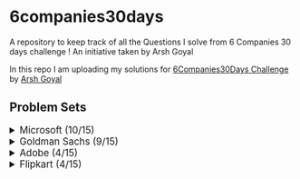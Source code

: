 # 6companies30days
 A repository to keep track of all the Questions I solve from 6 Companies 30 days challenge !
 An initiative taken by Arsh Goyal
 

In this repo I am uploading my solutions for [6Companies30Days Challenge](https://www.youtube.com/watch?v=QUnaBYKQkZU&t=7s) by [Arsh Goyal](https://www.linkedin.com/in/arshgoyal/)

## Problem Sets

<details>
<summary style="font-size: 1.2em">Microsoft (10/15)</summary>

Sr  | Problems                                                                                    | TryIt                                                                                                                                     | Status
----|---------------------------------------------------------------------------------------------------------------------------|-------------------------------------------------------------------------------------------------------------------------------------------|---------
1   | [You are given an array of strings tokens that represents an arithmetic expression in a Reverse Polish Notation.](Microsoft/EvaluateReversePolishNotation.java)                                                     | [Problem Link](https://leetcode.com/problems/evaluate-reverse-polish-notation/)                                                     | ✅
2   | [Combination Sum with a twist.](Microsoft/CombinationSum3.java)                                                   | [Problem Link](https://leetcode.com/problems/combination-sum-iii/)                                        											   																															| ✅
3   | [Bulls and Cows](Microsoft/Bulls%20and%20Cows.java)   | [Problem Link](https://leetcode.com/problems/bulls-and-cows/)    | ✅
4   | [You are given an integer array nums of length n. Return maximum length of Rotation Function](Microsoft/Rotate%20Function.java)                                                             | [Problem Link](https://leetcode.com/problems/rotate-function/)                                   | ✅
5   | [Largest Divisible Subset.](Microsoft/Largest%20Divisible%20Subset.java)                                                     | [Problem Link](https://leetcode.com/problems/largest-divisible-subset/)                              | ✅
6   | [How to find a perfect Rectangle.]()                                                     | [Problem Link](https://leetcode.com/problems/perfect-rectangle/)                              | ❌
7   | [Scheduling a Course.](Microsoft/Course%20Schedule.java)                                                     | [Problem Link](https://leetcode.com/problems/course-schedule/)                              | ✅
8   | [Most Profitable Path in a Tree]()                                                     | [Problem Link](https://leetcode.com/problems/most-profitable-path-in-a-tree/)                              | ❌
9   | [Number of Pairs satisfying Inequality.]()                                                     | [Problem Link](https://leetcode.com/problems/number-of-pairs-satisfying-inequality/)                              | ❌
10   | [Shortest Unsorted Continuous Subarray](Microsoft/Shortest%20Unsorted%20Continuous%20Subarray.java)                                                     | [Problem Link](https://leetcode.com/problems/shortest-unsorted-continuous-subarray/)                              |  ✅
11   | [Number of Ways to Arrive at Destination]()                                                     | [Problem Link](https://leetcode.com/problems/number-of-ways-to-arrive-at-destination/)                              | ❌
12   | [Longest Happy Prefix](Microsoft/Longest%20Happy%20Prefix.java)                                                     | [Problem Link](https://leetcode.com/problems/longest-happy-prefix/)                              | ✅
13   | [Seat Arrangement in a SpiceJet Problem - Online OA February ‘22](Microsoft/Airplane%20Seat%20Assignment%20Probability.java)                                                     | [Problem Link](https://leetcode.com/problems/airplane-seat-assignment-probability/)                              | ✅
14  | [Minimum Deletions to Make Array Divisible]()                                                     | [Problem Link](https://leetcode.com/problems/minimum-deletions-to-make-array-divisible/)                              | ❌
15  | [Substrings Containing All Three Characters](Microsoft/Number%20of%20Substrings%20Containing%20All%20Three%20Characters%20.java)                                                     | [Problem Link](https://leetcode.com/problems/number-of-substrings-containing-all-three-characters/)                              | ✅
 
</details>


<details>
<summary style="font-size: 1.2em">Goldman Sachs (9/15)</summary>

Sr  | Problems                                                                                    | TryIt                                                                                                                                     | Status
----|---------------------------------------------------------------------------------------------------------------------------|-------------------------------------------------------------------------------------------------------------------------------------------|---------
1   | [Max Points on a Line](/Goldman%20Sachs/Max%20Points%20on%20a%20Line.java)                                                     | [Problem Link](https://leetcode.com/problems/max-points-on-a-line/)                                                     | ✅
2   | [Valid Square](/Goldman%20Sachs/Valid%20Square.java)                                                   | [Problem Link](https://leetcode.com/problems/valid-square/)                                        											   																															| ✅
3   | [Factorial with Trailing Zeroes](/Goldman%20Sachs/Factorial%20Trailing%20Zeroes.java)   | [Problem Link](https://leetcode.com/problems/factorial-trailing-zeroes/)    | ✅
4   | [Number of Boomerangs](/Goldman%20Sachs/Number%20of%20Boomerangs.java)                                                             | [Problem Link](https://leetcode.com/problems/number-of-boomerangs/)                                   | ✅
5   | [Split Array into Sequences](/Goldman%20Sachs/Split%20Array%20into%20Consecutive%20Subsequences.java)                                                     | [Problem Link](https://leetcode.com/problems/split-array-into-consecutive-subsequences/)                              | ✅
6   | [Minimum Consecutive Cards to pick up](/Goldman%20Sachs/Minimum%20Consecutive%20Cards%20to%20Pick%20Up.java)                                                     | [Problem Link](https://leetcode.com/problems/minimum-consecutive-cards-to-pick-up/)                              | ✅ 
7   | [Count Good Triplets in Array]()                                                     | [Problem Link](https://leetcode.com/problems/count-good-triplets-in-an-array/)                              | ❌
8   | [Maximum Points in Archery Competition]()                                                     | [Problem Link](https://leetcode.com/problems/maximum-points-in-an-archery-competition/)                              | ❌
9   | [Initial Public Offering]()                                                     | [Problem Link](https://leetcode.com/problems/ipo/)                              | ❌
10   | [People and Secret]()                                                     | [Problem Link](https://leetcode.com/problems/number-of-people-aware-of-a-secret/)                              | ❌
11   | [Invalid Transactions in an EMI](/Goldman%20Sachs/Invalid%20Transactions.java)                                                     | [Problem Link](https://leetcode.com/problems/invalid-transactions/)                              | ✅
12   | [All elements of a binary Search Tree](/Goldman%20Sachs/All%20Elements%20in%20Two%20Binary%20Search%20Trees.java)                                                     | [Problem Link](https://leetcode.com/problems/all-elements-in-two-binary-search-trees/)                              | ✅ 
13   | [Rhombus Sums in a GRID]()                                                     | [Problem Link](https://leetcode.com/problems/get-biggest-three-rhombus-sums-in-a-grid/)                              | ❌
14  | [Nice Pairs in Array](/Goldman%20Sachs/Count%20Nice%20Pairs%20in%20an%20Array.java)                                                     | [Problem Link](https://leetcode.com/problems/count-nice-pairs-in-an-array/)                              | ✅ 
15  | [Good People based on Statements]()                                                     | [Problem Link](https://leetcode.com/problems/maximum-good-people-based-on-statements/)                              | ❌
 
</details>


<details>
<summary style="font-size: 1.2em">Adobe (4/15)</summary>

Sr  | Problems                                                                                    | TryIt                                                                                                                                     | Status
----|---------------------------------------------------------------------------------------------------------------------------|-------------------------------------------------------------------------------------------------------------------------------------------|---------
1   | [Fraction to a recurring Decimal](adobe/Fraction%20to%20Recurring%20Decimal.java)                                                     | ❌[Problem Link](https://leetcode.com/problems/fraction-to-recurring-decimal/)                                                     | ✅
2   | [Increasing Triplet Sequence](adobe/Increasing%20Triplet%20Subsequence.java)                                                   | [Problem Link](https://leetcode.com/problems/increasing-triplet-subsequence/)                                        											   																															| ✅
3   | [Kth smallest in Lexographical Order](adobe/K-th%20Smallest%20in%20Lexicographical%20Order.java)   | [Problem Link](https://leetcode.com/problems/k-th-smallest-in-lexicographical-order/)    | ✅
4   | [Magical String]()                                                             | [Problem Link](https://leetcode.com/problems/magical-string/)                                   | ❌
5   | [Non Negative Integers without consecutive ones]()                                                     | [Problem Link](https://leetcode.com/problems/non-negative-integers-without-consecutive-ones/)                              | 
6   | [Knight in a Chessboard]()                                                     | [Problem Link](https://leetcode.com/problems/knight-probability-in-chessboard/)                              |  ❌
7   | [Matching Subsequences]()                                                     | [Problem Link](https://leetcode.com/problems/number-of-matching-subsequences/)                              | ❌
8   | [Genetic Mutation]()                                                     | [Problem Link](https://leetcode.com/problems/minimum-genetic-mutation/)                              | ❌
9   | [Count  nodes equal to average of Subtreeg]()                                                     | [Problem Link](https://leetcode.com/problems/count-nodes-equal-to-average-of-subtree/)                              | ❌
10   | [Max matrix Sum]()                                                     | [Problem Link](https://leetcode.com/problems/maximum-matrix-sum/)                              | ❌
11   | [Stock Price Fluctuation]()                                                     | [Problem Link](https://leetcode.com/problems/stock-price-fluctuation/)                              | ❌
12   | [Shortest Unsorted Continuous Subarray](/Microsoft/Shortest%20Unsorted%20Continuous%20Subarray.java)                                                     | [Problem Link](https://leetcode.com/problems/shortest-unsorted-continuous-subarray/)                              | ✅
13   | [Game of Dungeon]()                                                     | [Problem Link](https://leetcode.com/problems/dungeon-game/)                              | ❌
14  | [People aware of secret]()                                                     | [Problem Link](https://leetcode.com/problems/number-of-people-aware-of-a-secret/)                              | ❌
15  | [Kth smallest Trimmed number]()                                                     | [Problem Link](https://leetcode.com/problems/query-kth-smallest-trimmed-number/)                              | ❌
 
</details>


<details>
<summary style="font-size: 1.2em">Flipkart (4/15)</summary>

Sr  | Problems                                                                                    | TryIt                                                                                                                                     | Status
----|---------------------------------------------------------------------------------------------------------------------------|-------------------------------------------------------------------------------------------------------------------------------------------|---------
1   | [Partition to K Equal Sum Subsets]()                                                     | [Problem Link](https://leetcode.com/problems/partition-to-k-equal-sum-subsets/)                                                     | ✅
2   | [Sale and Offers at Flipkart BBD]()                                                   | [Problem Link](https://leetcode.com/problems/shopping-offers/)                                        											   																															| 
3   | [Remove Zero Sum Consecutive Nodes]()   | [Problem Link](https://leetcode.com/problems/remove-zero-sum-consecutive-nodes-from-linked-list/)    | 
4   | [Winner of the Game]()                                                             | [Problem Link](https://leetcode.com/problems/find-the-winner-of-the-circular-game/)                                   | ✅
5   | [Finding the Mountain Array]()                                                     | [Problem Link](https://leetcode.com/problems/find-in-mountain-array/)                              | 
6   | [Number of ways to separate Numbers]()                                                     | [Problem Link](https://leetcode.com/problems/number-of-ways-to-separate-numbers/)                              |  
7   | [City With the Smallest Number of Neighbors at a Threshold Distance]()                                                     | [Problem Link](https://leetcode.com/problems/find-the-city-with-the-smallest-number-of-neighbors-at-a-threshold-distance/)                              | 
8   | [Closest Primes in Range]()                                                     | [Problem Link](https://leetcode.com/problems/closest-prime-numbers-in-range/)                              | 
9   | [Top K frequent Words](/Flipkart/Top%20K%20Frequent%20Words.java)                                                     | [Problem Link](https://leetcode.com/problems/top-k-frequent-words/)                              | ✅
10   | [Distant Barcodes]()                                                     | [Problem Link](https://leetcode.com/problems/distant-barcodes/)                              | ✅
11   | [The new game to Play]()                                                     | [Problem Link](https://leetcode.com/problems/new-21-game/)                              | 
12   | [Check If a String Contains All Binary Codes of Size K](/Adobe/Shortest%20Unsorted%20Continuous%20Subarray.java)                                                     | [Problem Link]()                              | 
13   | [Max Area of Island]()                                                     | [Problem Link](https://leetcode.com/problems/max-area-of-island/https://leetcode.com/problems/max-area-of-island/)                              | 
14  | [Custom String Sorting]()                                                     | [Problem Link](https://leetcode.com/problems/custom-sort-string/)                              | 
15  | [House Robber - Very Imp]()                                                     | [Problem Link](https://leetcode.com/problems/house-robber-iii/)                              | 
 
</details>


